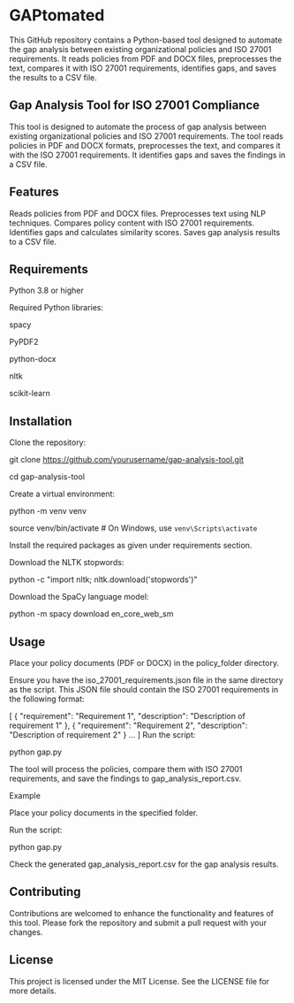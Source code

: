 # GAPtomated
This GitHub repository contains a Python-based tool designed to automate the gap analysis between existing organizational policies and ISO 27001 requirements. It reads policies from PDF and DOCX files, preprocesses the text, compares it with ISO 27001 requirements, identifies gaps, and saves the results to a CSV file.

## Gap Analysis Tool for ISO 27001 Compliance
This tool is designed to automate the process of gap analysis between existing organizational policies and ISO 27001 requirements. The tool reads policies in PDF and DOCX formats, preprocesses the text, and compares it with the ISO 27001 requirements. It identifies gaps and saves the findings in a CSV file.

## Features
Reads policies from PDF and DOCX files.
Preprocesses text using NLP techniques.
Compares policy content with ISO 27001 requirements.
Identifies gaps and calculates similarity scores.
Saves gap analysis results to a CSV file.

## Requirements
Python 3.8 or higher

Required Python libraries:

spacy

PyPDF2

python-docx

nltk

scikit-learn

## Installation
Clone the repository:

git clone https://github.com/yourusername/gap-analysis-tool.git

cd gap-analysis-tool

Create a virtual environment:

python -m venv venv

source venv/bin/activate   # On Windows, use `venv\Scripts\activate`

Install the required packages as given under requirements section.

Download the NLTK stopwords:

python -c "import nltk; nltk.download('stopwords')"

Download the SpaCy language model:

python -m spacy download en_core_web_sm

## Usage
Place your policy documents (PDF or DOCX) in the policy_folder directory.

Ensure you have the iso_27001_requirements.json file in the same directory as the script. This JSON file should contain the ISO 27001 requirements in the following format:

[
    {
        "requirement": "Requirement 1",
        "description": "Description of requirement 1"
    },
    {
        "requirement": "Requirement 2",
        "description": "Description of requirement 2"
    }
    ...
]
Run the script:

python gap.py

The tool will process the policies, compare them with ISO 27001 requirements, and save the findings to gap_analysis_report.csv.

Example

Place your policy documents in the specified folder.

Run the script:

python gap.py

Check the generated gap_analysis_report.csv for the gap analysis results.

## Contributing
Contributions are welcomed to enhance the functionality and features of this tool. Please fork the repository and submit a pull request with your changes.

## License
This project is licensed under the MIT License. See the LICENSE file for more details.

